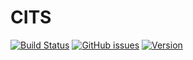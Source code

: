 # CITS

[![Build Status](https://dev.azure.com/401532/CITS/_apis/build/status/ghoshasish99.CITS?branchName=master)](https://dev.azure.com/401532/CITS/_build/latest?definitionId=13&branchName=master)        [![GitHub issues](https://img.shields.io/github/issues/ghoshasish99/CITS)](https://github.com/ghoshasish99/CITS/issues)        [![Version](https://img.shields.io/badge/CITS%20Version-1.1-blue)](https://github.com/ghoshasish99/CITS/version)
